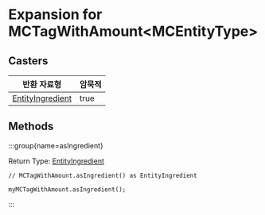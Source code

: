 # Expansion for MCTagWithAmount&lt;MCEntityType&gt;

## Casters

| 반환 자료형                                                   | 암묵적  |
| -------------------------------------------------------- | ---- |
| [EntityIngredient](/vanilla/api/entity/EntityIngredient) | true |

## Methods

:::group{name=asIngredient}

Return Type: [EntityIngredient](/vanilla/api/entity/EntityIngredient)

```zenscript
// MCTagWithAmount.asIngredient() as EntityIngredient

myMCTagWithAmount.asIngredient();
```

:::



